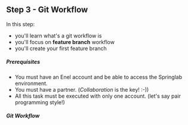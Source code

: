 ## Step 3 - Git Workflow
In this step:
* you'll learn what's a git workflow is
* you'll focus on **feature branch** workflow
* you'll create your first feature branch

##### Prerequisites
* You must have an Enel account and be able to access the Springlab environment.
* You must have a partner. (*Collaboration* is the key! :-))
* All this task must be executed with only one account. (let's say pair programming style!)

##### Git Workflow